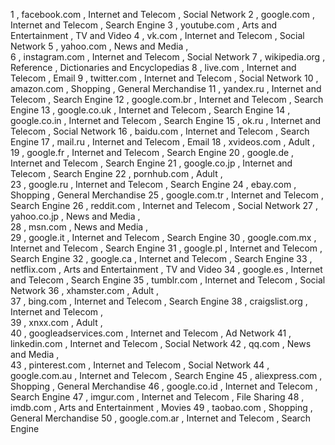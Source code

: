 
1 ,  facebook.com  , Internet and Telecom , Social Network
2 , google.com  , Internet and Telecom , Search Engine
3 , youtube.com , Arts and Entertainment , TV and Video
4 , vk.com , Internet and Telecom , Social Network
5 , yahoo.com , News and Media ,  
6 , instagram.com , Internet and Telecom , Social Network
7 , wikipedia.org , Reference , Dictionaries and Encyclopedias
8 , live.com , Internet and Telecom , Email
9 , twitter.com , Internet and Telecom , Social Network
10 , amazon.com , Shopping , General Merchandise
11 , yandex.ru , Internet and Telecom , Search Engine
12 , google.com.br , Internet and Telecom , Search Engine
13 , google.co.uk , Internet and Telecom , Search Engine
14 , google.co.in , Internet and Telecom , Search Engine
15 , ok.ru , Internet and Telecom , Social Network
16 , baidu.com , Internet and Telecom , Search Engine
17 , mail.ru , Internet and Telecom , Email
18 , xvideos.com , Adult ,  
19 , google.fr , Internet and Telecom , Search Engine
20 , google.de , Internet and Telecom , Search Engine
21 , google.co.jp , Internet and Telecom , Search Engine
22 , pornhub.com , Adult ,  
23 , google.ru , Internet and Telecom , Search Engine
24 , ebay.com , Shopping , General Merchandise
25 , google.com.tr , Internet and Telecom , Search Engine
26 , reddit.com , Internet and Telecom , Social Network
27 , yahoo.co.jp , News and Media ,  
28 , msn.com , News and Media ,  
29 , google.it , Internet and Telecom , Search Engine
30 , google.com.mx , Internet and Telecom , Search Engine
31 , google.pl , Internet and Telecom , Search Engine
32 , google.ca , Internet and Telecom , Search Engine
33 , netflix.com , Arts and Entertainment , TV and Video
34 , google.es , Internet and Telecom , Search Engine
35 , tumblr.com , Internet and Telecom , Social Network
36 , xhamster.com , Adult ,  
37 , bing.com , Internet and Telecom , Search Engine
38 , craigslist.org , Internet and Telecom ,  
39 , xnxx.com , Adult ,  
40 , googleadservices.com , Internet and Telecom , Ad Network
41 , linkedin.com , Internet and Telecom , Social Network
42 , qq.com , News and Media ,  
43 , pinterest.com , Internet and Telecom , Social Network
44 , google.com.au , Internet and Telecom , Search Engine
45 , aliexpress.com , Shopping , General Merchandise
46 , google.co.id , Internet and Telecom , Search Engine
47 , imgur.com , Internet and Telecom , File Sharing
48 , imdb.com , Arts and Entertainment , Movies
49 , taobao.com , Shopping , General Merchandise
50 , google.com.ar , Internet and Telecom , Search Engine
